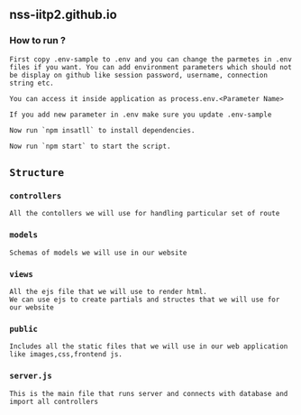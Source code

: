 ## nss-iitp2.github.io

### How to run ?
```
First copy .env-sample to .env and you can change the parmetes in .env files if you want. You can add environment parameters which should not be display on github like session password, username, connection string etc.
```
```
You can access it inside application as process.env.<Parameter Name>
```
```
If you add new parameter in .env make sure you update .env-sample
```
```
Now run `npm insatll` to install dependencies.
```
```
Now run `npm start` to start the script.
```

## `Structure`

### `controllers`
```
All the contollers we will use for handling particular set of route
```
### `models`
```
Schemas of models we will use in our website
```
### `views`
```
All the ejs file that we will use to render html.
We can use ejs to create partials and structes that we will use for our website
```
### `public`
```
Includes all the static files that we will use in our web application like images,css,frontend js.
```
### `server.js`
```
This is the main file that runs server and connects with database and import all controllers
```